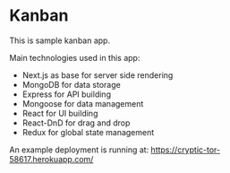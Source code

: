 # Kanban

This is sample kanban app.

Main technologies used in this app:
- Next.js as base for server side rendering
- MongoDB for data storage
- Express for API building
- Mongoose for data management
- React for UI building
- React-DnD for drag and drop
- Redux for global state management

An example deployment is running at: https://cryptic-tor-58617.herokuapp.com/
